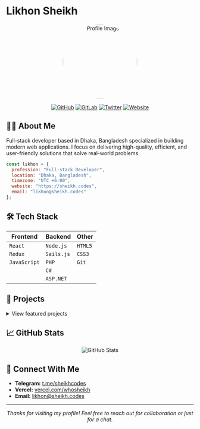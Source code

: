 # Likhon Sheikh

<div align="center">
  <img src="https://sheikh.codes/profile-image.jpg" alt="Profile Image" width="200" style="border-radius: 50%;" />
  
  [![GitHub](https://img.shields.io/badge/GitHub-sheikhcodes-181717?style=flat&logo=github)](https://github.com/sheikhcodes)
  [![GitLab](https://img.shields.io/badge/GitLab-sheikhcodes-FC6D26?style=flat&logo=gitlab)](https://gitlab.com/sheikhcodes)
  [![Twitter](https://img.shields.io/badge/Twitter-@sheikhcodes-1DA1F2?style=flat&logo=twitter)](https://twitter.com/sheikhcodes)
  [![Website](https://img.shields.io/badge/Website-sheikh.codes-4285F4?style=flat&logo=google-chrome)](https://sheikh.codes/)
</div>

## 👨‍💻 About Me

Full-stack developer based in Dhaka, Bangladesh specialized in building modern web applications. I focus on delivering high-quality, efficient, and user-friendly solutions that solve real-world problems.

```js
const likhon = {
  profession: "Full-stack Developer",
  location: "Dhaka, Bangladesh",
  timezone: "UTC +6:00",
  website: "https://sheikh.codes",
  email: "likhon@sheikh.codes"
};
```

## 🛠️ Tech Stack

<div align="center">

| Frontend | Backend | Other |
|----------|---------|-------|
| `React`  | `Node.js` | `HTML5` |
| `Redux`  | `Sails.js` | `CSS3` |
| `JavaScript` | `PHP` | `Git` |
| | `C#` | |
| | `ASP.NET` | |

</div>

## 🚀 Projects

<details>
<summary>View featured projects</summary>

*Coming soon! Check back for updates or visit my [GitHub profile](https://github.com/sheikhcodes).*

</details>

## 📈 GitHub Stats

<div align="center">
  <img src="https://github-readme-stats.vercel.app/api?username=sheikhcodes&show_icons=true&theme=radical" alt="GitHub Stats" />
</div>

## 🔗 Connect With Me

- **Telegram:** [t.me/sheikhcodes](https://t.me/sheikhcodes)
- **Vercel:** [vercel.com/whosheikh](https://vercel.com/whosheikh)
- **Email:** [likhon@sheikh.codes](mailto:likhon@sheikh.codes)

---

<div align="center">
  <i>Thanks for visiting my profile! Feel free to reach out for collaboration or just for a chat.</i>
</div>

